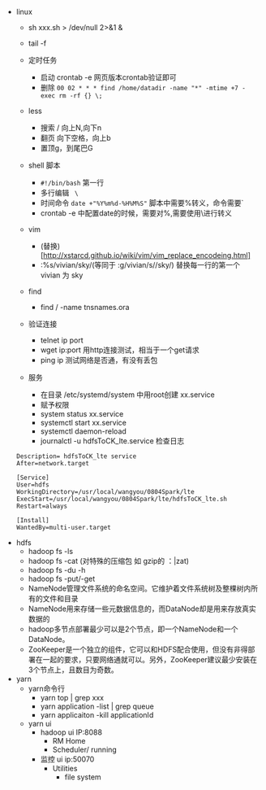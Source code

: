 
- linux 
	- sh xxx.sh > /dev/null 2>&1 &
	- tail -f 
	- 定时任务
		- 启动 crontab -e 网页版本crontab验证即可
		- 删除 `00 02 * * * find /home/datadir -name "*" -mtime +7 -exec rm -rf {} \;`
	- less
		- 搜索 / 向上N,向下n
		- 翻页 向下空格，向上b
		- 置顶g，到尾巴G 
	- shell 脚本
		- `#!/bin/bash` 第一行
		- 多行编辑 ` \`
		- 时间命令 `date +"%Y%m%d-%H%M%S"` 脚本中需要%转义，命令需要`
		- crontab -e 中配置date的时候，需要对%,需要使用\进行转义
	- vim
		- (替换)[http://xstarcd.github.io/wiki/vim/vim_replace_encodeing.html]
		- :%s/vivian/sky/(等同于 :g/vivian/s//sky/) 替换每一行的第一个 vivian 为 sky
	- find
		- find / -name tnsnames.ora
	
	- 验证连接
		- telnet ip port
		- wget ip:port 用http连接测试，相当于一个get请求
		- ping ip 测试网络是否通，有没有丢包
	- 服务
		- 在目录  /etc/systemd/system 中用root创建 xx.service
		- 赋予权限
		- system status xx.service
		- systemctl start xx.service
		- systemctl daemon-reload
		- journalctl -u hdfsToCK_lte.service 检查日志
	```[Unit]
	Description= hdfsToCK_lte service
	After=network.target

	[Service]
	User=hdfs
	WorkingDirectory=/usr/local/wangyou/0804Spark/lte
	ExecStart=/usr/local/wangyou/0804Spark/lte/hdfsToCK_lte.sh
	Restart=always

	[Install]
	WantedBy=multi-user.target
	```
- hdfs
	- hadoop fs -ls 
	- hadoop fs -cat (对特殊的压缩包 如 gzip的 ：|zat)
	- hadoop fs -du -h 
	- hadoop fs -put/-get
	- NameNode管理文件系统的命名空间。它维护着文件系统树及整棵树内所有的文件和目录
	- NameNode用来存储一些元数据信息的，而DataNode却是用来存放真实数据的
	- hadoop多节点部署最少可以是2个节点，即一个NameNode和一个DataNode。
	- ZooKeeper是一个独立的组件，它可以和HDFS配合使用，但没有非得部署在一起的要求，只要网络通就可以。另外，ZooKeeper建议最少安装在3个节点上，且数目为奇数。
- yarn
	- yarn命令行
		- yarn top | grep xxx
		- yarn application -list | grep queue
		- yarn applicaiton -kill applicationId
	- yarn ui 
		- hadoop ui IP:8088
			- RM Home
			- Scheduler/ running
		- 监控 ui ip:50070
			- Utilities
				- file system
